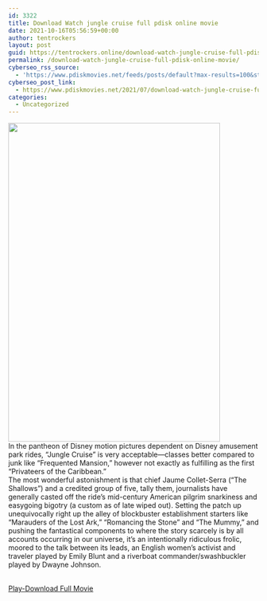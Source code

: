 ```yaml
---
id: 3322
title: Download Watch jungle cruise full pdisk online movie
date: 2021-10-16T05:56:59+00:00
author: tentrockers
layout: post
guid: https://tentrockers.online/download-watch-jungle-cruise-full-pdisk-online-movie/
permalink: /download-watch-jungle-cruise-full-pdisk-online-movie/
cyberseo_rss_source:
  - 'https://www.pdiskmovies.net/feeds/posts/default?max-results=100&start-index=1101'
cyberseo_post_link:
  - https://www.pdiskmovies.net/2021/07/download-watch-jungle-cruise-full-pdisk.html
categories:
  - Uncategorized
---
```

<div class="separator">
  <a href="https://1.bp.blogspot.com/-ZeyY6oSZrDI/YQVf6YHaVFI/AAAAAAAAZ3Y/oz_4wM8DBUEargc_e2S9-veNmTFxsQ-GgCLcBGAsYHQ/s275/Download%2BWatch%2Bjungle%2Bcruise%2Bfull%2Bpdisk%2Bonline%2Bmovie%2B.jpeg"><img loading="lazy" border="0" data-original-height="275" data-original-width="183" height="640" src="https://1.bp.blogspot.com/-ZeyY6oSZrDI/YQVf6YHaVFI/AAAAAAAAZ3Y/oz_4wM8DBUEargc_e2S9-veNmTFxsQ-GgCLcBGAsYHQ/w426-h640/Download%2BWatch%2Bjungle%2Bcruise%2Bfull%2Bpdisk%2Bonline%2Bmovie%2B.jpeg" width="426" /></a>
</div>



<div>
  <div>
    <span>In the pantheon of Disney motion pictures dependent on Disney amusement park rides, &#8220;Jungle Cruise&#8221; is very acceptable—classes better compared to junk like &#8220;Frequented Mansion,&#8221; however not exactly as fulfilling as the first &#8220;Privateers of the Caribbean.&#8221;&nbsp;</span>
  </div>
  
  <div>
    <span>The most wonderful astonishment is that chief Jaume Collet-Serra (&#8220;The Shallows&#8221;) and a credited group of five, tally them, journalists have generally casted off the ride&#8217;s mid-century American pilgrim snarkiness and easygoing bigotry (a custom as of late wiped out). Setting the patch up unequivocally right up the alley of blockbuster establishment starters like &#8220;Marauders of the Lost Ark,&#8221; &#8220;Romancing the Stone&#8221; and &#8220;The Mummy,&#8221; and pushing the fantastical components to where the story scarcely is by all accounts occurring in our universe, it&#8217;s an intentionally ridiculous frolic, moored to the talk between its leads, an English women&#8217;s activist and traveler played by Emily Blunt and a riverboat commander/swashbuckler played by Dwayne Johnson.</span>
  </div>
</div>

  
<a href="https://kuklink.com/1/bnYyaG85MDAyZnll" onclick="window.open('https://kuklink.com/1/bnYyaG85MDAyZnll'); return false;" target="popup" rel="noopener"><br /> Play-Download Full Movie<br /> </a>
